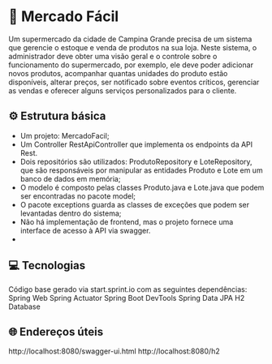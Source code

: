 # 🛒 Mercado Fácil

Um supermercado da cidade de Campina Grande precisa de um sistema que gerencie o estoque e venda de produtos na sua loja. Neste sistema, o administrador deve obter uma visão geral e o controle sobre o funcionamento do supermercado, por exemplo, ele deve poder adicionar novos produtos, acompanhar quantas unidades do produto estão disponíveis, alterar preços, ser notificado sobre eventos críticos, gerenciar as vendas e oferecer alguns serviços personalizados para o cliente.

## ⚙️ Estrutura básica
- Um projeto: MercadoFacil;
- Um Controller RestApiController que implementa os endpoints da API Rest.
- Dois repositórios são utilizados: ProdutoRepository e LoteRepository, que são responsáveis por manipular as entidades Produto e Lote em um banco de dados em memória;
- O modelo é composto pelas classes Produto.java e Lote.java que podem ser encontradas no pacote model;
- O pacote exceptions guarda as classes de exceções que podem ser levantadas dentro do sistema;
- Não há implementação de frontend, mas o projeto fornece uma interface de acesso à API via swagger.
- 
## 💻 Tecnologias
Código base gerado via start.sprint.io com as seguintes dependências:
Spring Web
Spring Actuator
Spring Boot DevTools
Spring Data JPA
H2 Database

## 🌐 Endereços úteis
http://localhost:8080/swagger-ui.html
http://localhost:8080/h2
